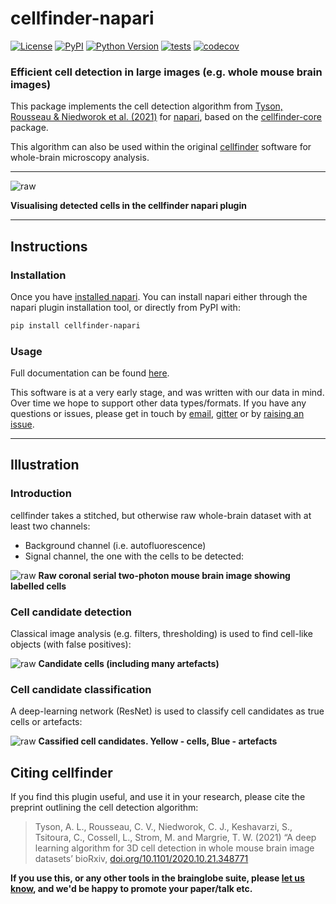 # cellfinder-napari

[![License](https://img.shields.io/pypi/l/cellfinder-napari.svg?color=green)](https://github.com/napari/cellfinder-napari/raw/master/LICENSE)
[![PyPI](https://img.shields.io/pypi/v/cellfinder-napari.svg?color=green)](https://pypi.org/project/cellfinder-napari)
[![Python Version](https://img.shields.io/pypi/pyversions/cellfinder-napari.svg?color=green)](https://python.org)
[![tests](https://github.com/brainglobe/cellfinder-napari/workflows/tests/badge.svg)](https://github.com/brainglobe/cellfinder-napari/actions)
[![codecov](https://codecov.io/gh/brainglobe/cellfinder-napari/branch/master/graph/badge.svg)](https://codecov.io/gh/brainglobe/cellfinder-napari)

### Efficient cell detection in large images (e.g. whole mouse brain images)

This package implements the cell detection algorithm from 
[Tyson, Rousseau & Niedworok et al. (2021)](https://www.biorxiv.org/content/10.1101/2020.10.21.348771v2) 
for [napari](https://napari.org/index.html), based on the 
[cellfinder-core](https://github.com/brainglobe/cellfinder-core) package.

This algorithm can also be used within the original 
[cellfinder](https://github.com/brainglobe/cellfinder) software for 
whole-brain microscopy analysis.

----
![raw](https://raw.githubusercontent.com/brainglobe/cellfinder-napari/master/resources/cellfinder-napari.gif)

**Visualising detected cells in the cellfinder napari plugin**

----
## Instructions

### Installation
Once you have [installed napari](https://napari.org/index.html#installation). 
You can install napari either through the napari plugin installation tool, or 
directly from PyPI with:
```bash
pip install cellfinder-napari
```

### Usage
Full documentation can be 
found [here](https://docs.brainglobe.info/cellfinder/napari-plugin). 
 
This software is at a very early stage, and was written with our data in mind. 
Over time we hope to support other data types/formats. If you have any 
questions or issues, please get in touch by 
[email](mailto:code@adamltyson.com?subject=cellfinder-napari), 
[gitter](https://gitter.im/BrainGlobe/cellfinder) or by 
[raising an issue](https://github.com/brainglobe/cellfinder-napari/issues).


---
## Illustration

### Introduction
cellfinder takes a stitched, but otherwise raw whole-brain dataset with at least 
two channels:
 * Background channel (i.e. autofluorescence)
 * Signal channel, the one with the cells to be detected:
 
![raw](https://raw.githubusercontent.com/brainglobe/cellfinder/master/resources/raw.png)
**Raw coronal serial two-photon mouse brain image showing labelled cells**


### Cell candidate detection
Classical image analysis (e.g. filters, thresholding) is used to find 
cell-like objects (with false positives):

![raw](https://raw.githubusercontent.com/brainglobe/cellfinder/master/resources/detect.png)
**Candidate cells (including many artefacts)**


### Cell candidate classification
A deep-learning network (ResNet) is used to classify cell candidates as true 
cells or artefacts:

![raw](https://raw.githubusercontent.com/brainglobe/cellfinder/master/resources/classify.png)
**Cassified cell candidates. Yellow - cells, Blue - artefacts**

## Citing cellfinder

If you find this plugin useful, and use it in your research, please cite the preprint outlining the cell detection algorithm:
> Tyson, A. L., Rousseau, C. V., Niedworok, C. J., Keshavarzi, S., Tsitoura, C., Cossell, L., Strom, M. and Margrie, T. W. (2021) “A deep learning algorithm for 3D cell detection in whole mouse brain image datasets’ bioRxiv, [doi.org/10.1101/2020.10.21.348771](https://doi.org/10.1101/2020.10.21.348771)


**If you use this, or any other tools in the brainglobe suite, please
 [let us know](mailto:code@adamltyson.com?subject=cellfinder-napari), and 
 we'd be happy to promote your paper/talk etc.**
